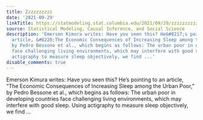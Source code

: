 ```yaml
---
title: Zzzzzzzzzz
date: '2021-09-29'
linkTitle: https://statmodeling.stat.columbia.edu/2021/09/29/zzzzzzzzzz/
source: Statistical Modeling, Causal Inference, and Social Science
description: 'Emerson Kimura writes: Have you seen this? He&#8217;s pointing to an
  article, &#8220;The Economic Consequences of Increasing Sleep among the Urban Poor,&#8221;
  by Pedro Bessone et al., which begins as follows: The urban poor in developing countries
  face challenging living environments, which may interfere with good sleep. Using
  actigraphy to measure sleep objectively, we find ...'
disable_comments: true
---
```

Emerson Kimura writes: Have you seen this? He&#8217;s pointing to an article, &#8220;The Economic Consequences of Increasing Sleep among the Urban Poor,&#8221; by Pedro Bessone et al., which begins as follows: The urban poor in developing countries face challenging living environments, which may interfere with good sleep. Using actigraphy to measure sleep objectively, we find ...